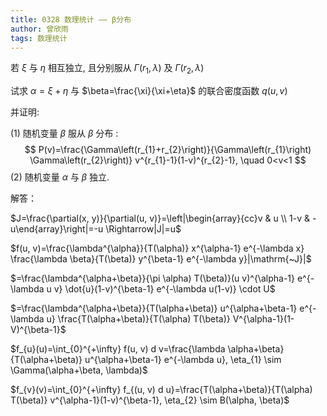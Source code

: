 ```yaml
---
title: 0328 数理统计 —— β分布
author: 曾欣雨
tags: 数理统计
---
```




若 $\xi$ 与 $\eta$ 相互独立, 且分别服从 $\Gamma\left(r_{1}, \lambda\right)$ 及 $\Gamma\left(r_{2}, \lambda\right)$

试求 $\alpha=\xi+\eta$ 与 $\beta=\frac{\xi}{\xi+\eta}$ 的联合密度函数 $q(u, v)$

并证明:

 (1) 随机变量 $\beta$ 服从 $\beta$ 分布 :
$$
P(v)=\frac{\Gamma\left(r_{1}+r_{2}\right)}{\Gamma\left(r_{1}\right) \Gamma\left(r_{2}\right)} v^{r_{1}-1}(1-v)^{r_{2}-1}, \quad 0<v<1
$$
(2) 随机变量 $\alpha$ 与 $\beta$ 独立.



<!--more-->



解答：

$J=\frac{\partial(x, y)}{\partial(u, v)}=\left|\begin{array}{cc}v & u \\ 1-v & -u\end{array}\right|=-u \Rightarrow|J|=u$

$f(u, v)=\frac{\lambda^{\alpha}}{T(\alpha)} x^{\alpha-1} e^{-\lambda x} \frac{\lambda \beta}{T(\beta)} y^{\beta-1} e^{-\lambda y}|\mathrm{~J}|$

$=\frac{\lambda^{\alpha+\beta}}{\pi \alpha) T(\beta)}(u v)^{\alpha-1} e^{-\lambda u v} \dot{u}(1-v)^{\beta-1} e^{-\lambda u(1-v)} \cdot U$

$=\frac{\lambda^{\alpha+\beta}}{T(\alpha+\beta)} u^{\alpha+\beta-1} e^{-\lambda u} \frac{T(\alpha+\beta)}{T(\alpha) T(\beta)} V^{\alpha-1}(1-V)^{\beta-1}$

$f_{u}(u)=\int_{0}^{+\infty} f(u, v) d v=\frac{\lambda \alpha+\beta}{T(\alpha+\beta)} u^{\alpha+\beta-1} e^{-\lambda u}, \eta_{1} \sim \Gamma(\alpha+\beta, \lambda)$

$f_{v}(v)=\int_{0}^{+\infty} f_{(u, v) d u}=\frac{T(\alpha+\beta)}{T(\alpha) T(\beta)} v^{\alpha-1}(1-v)^{\beta-1}, \eta_{2} \sim B(\alpha, \beta)$



